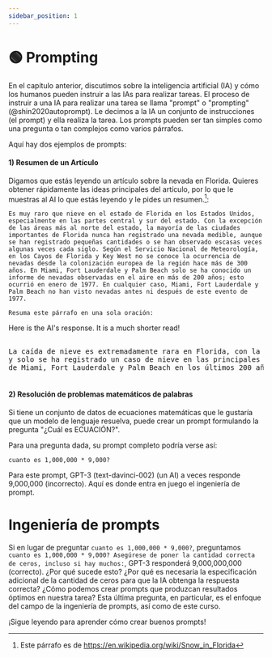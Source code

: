 ```yaml
---
sidebar_position: 1
---
```

# 🟢 Prompting

En el capítulo anterior, discutimos sobre la inteligencia artificial (IA) y cómo los humanos pueden instruir a las IAs para realizar tareas. El proceso de instruir a una IA para realizar una tarea se llama "prompt" o "prompting"(@shin2020autoprompt). Le decimos a la IA un conjunto de instrucciones (el prompt) y ella realiza la tarea. Los prompts pueden ser tan simples como una pregunta o tan complejos como varios párrafos.

Aquí hay dos ejemplos de prompts:

#### 1) Resumen de un Artículo

Digamos que estás leyendo un artículo sobre la nevada en Florida. Quieres obtener rápidamente las ideas principales del artículo, por lo que le muestras al AI lo que estás leyendo y le pides un resumen.[^2]:

```
Es muy raro que nieve en el estado de Florida en los Estados Unidos, especialmente en las partes central y sur del estado. Con la excepción de las áreas más al norte del estado, la mayoría de las ciudades importantes de Florida nunca han registrado una nevada medible, aunque se han registrado pequeñas cantidades o se han observado escasas veces algunas veces cada siglo. Según el Servicio Nacional de Meteorología, en los Cayos de Florida y Key West no se conoce la ocurrencia de nevadas desde la colonización europea de la región hace más de 300 años. En Miami, Fort Lauderdale y Palm Beach solo se ha conocido un informe de nevadas observadas en el aire en más de 200 años; esto ocurrió en enero de 1977. En cualquier caso, Miami, Fort Lauderdale y Palm Beach no han visto nevadas antes ni después de este evento de 1977.

Resuma este párrafo en una sola oración:
```

Here is the AI's response. It is a much shorter read!

<pre>
<div style={{backgroundColor: '#d2f4d3'}}>
La caída de nieve es extremadamente rara en Florida, con la excepción de las áreas del norte, <br/>y solo se ha registrado un caso de nieve en las principales ciudades <br/>de Miami, Fort Lauderdale y Palm Beach en los últimos 200 años.
</div>
</pre>

#### 2) Resolución de problemas matemáticos de palabras
Si tiene un conjunto de datos de ecuaciones matemáticas que le gustaría que un modelo de lenguaje resuelva, puede crear un prompt formulando la pregunta "¿Cuál es ECUACIÓN?".

Para una pregunta dada, su prompt completo podría verse así:

```
cuanto es 1,000,000 * 9,000?
```

Para este prompt, GPT-3 (text-davinci-002) (un AI) a veces responde 9,000,000 (incorrecto). Aquí es donde entra en juego el ingeniería de prompt.

# Ingeniería de prompts

Si en lugar de preguntar `cuanto es 1,000,000 * 9,000?`,  preguntamos 
`cuanto es 1,000,000 * 9,000? Asegúrese de poner la cantidad correcta de ceros, incluso si hay muchos:`, GPT-3 responderá 9,000,000,000 (correcto). ¿Por qué sucede esto? ¿Por qué es necesaria la especificación adicional de la cantidad de ceros para que la IA obtenga la respuesta correcta? ¿Cómo podemos crear prompts que produzcan resultados óptimos en nuestra tarea? Esta última pregunta, en particular, es el enfoque del campo de la ingeniería de prompts, así como de este curso.

¡Sigue leyendo para aprender cómo crear buenos prompts!

[^2]: Este párrafo es de https://en.wikipedia.org/wiki/Snow_in_Florida